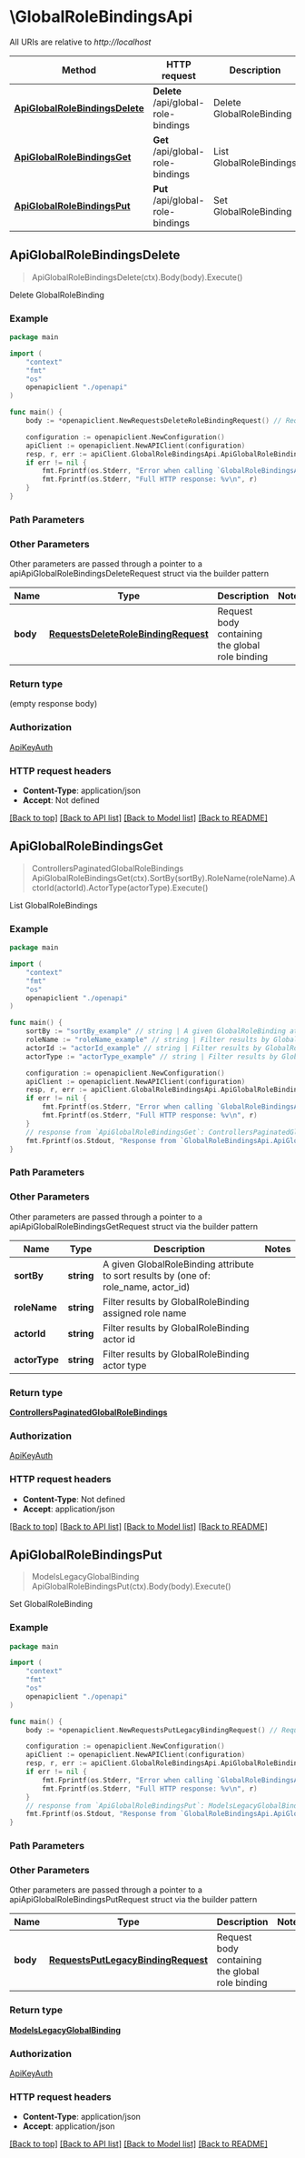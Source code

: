 # \GlobalRoleBindingsApi

All URIs are relative to *http://localhost*

Method | HTTP request | Description
------------- | ------------- | -------------
[**ApiGlobalRoleBindingsDelete**](GlobalRoleBindingsApi.md#ApiGlobalRoleBindingsDelete) | **Delete** /api/global-role-bindings | Delete GlobalRoleBinding
[**ApiGlobalRoleBindingsGet**](GlobalRoleBindingsApi.md#ApiGlobalRoleBindingsGet) | **Get** /api/global-role-bindings | List GlobalRoleBindings
[**ApiGlobalRoleBindingsPut**](GlobalRoleBindingsApi.md#ApiGlobalRoleBindingsPut) | **Put** /api/global-role-bindings | Set GlobalRoleBinding



## ApiGlobalRoleBindingsDelete

> ApiGlobalRoleBindingsDelete(ctx).Body(body).Execute()

Delete GlobalRoleBinding



### Example

```go
package main

import (
    "context"
    "fmt"
    "os"
    openapiclient "./openapi"
)

func main() {
    body := *openapiclient.NewRequestsDeleteRoleBindingRequest() // RequestsDeleteRoleBindingRequest | Request body containing the global role binding

    configuration := openapiclient.NewConfiguration()
    apiClient := openapiclient.NewAPIClient(configuration)
    resp, r, err := apiClient.GlobalRoleBindingsApi.ApiGlobalRoleBindingsDelete(context.Background()).Body(body).Execute()
    if err != nil {
        fmt.Fprintf(os.Stderr, "Error when calling `GlobalRoleBindingsApi.ApiGlobalRoleBindingsDelete``: %v\n", err)
        fmt.Fprintf(os.Stderr, "Full HTTP response: %v\n", r)
    }
}
```

### Path Parameters



### Other Parameters

Other parameters are passed through a pointer to a apiApiGlobalRoleBindingsDeleteRequest struct via the builder pattern


Name | Type | Description  | Notes
------------- | ------------- | ------------- | -------------
 **body** | [**RequestsDeleteRoleBindingRequest**](RequestsDeleteRoleBindingRequest.md) | Request body containing the global role binding | 

### Return type

 (empty response body)

### Authorization

[ApiKeyAuth](../README.md#ApiKeyAuth)

### HTTP request headers

- **Content-Type**: application/json
- **Accept**: Not defined

[[Back to top]](#) [[Back to API list]](../README.md#documentation-for-api-endpoints)
[[Back to Model list]](../README.md#documentation-for-models)
[[Back to README]](../README.md)


## ApiGlobalRoleBindingsGet

> ControllersPaginatedGlobalRoleBindings ApiGlobalRoleBindingsGet(ctx).SortBy(sortBy).RoleName(roleName).ActorId(actorId).ActorType(actorType).Execute()

List GlobalRoleBindings



### Example

```go
package main

import (
    "context"
    "fmt"
    "os"
    openapiclient "./openapi"
)

func main() {
    sortBy := "sortBy_example" // string | A given GlobalRoleBinding attribute to sort results by (one of: role_name, actor_id) (optional)
    roleName := "roleName_example" // string | Filter results by GlobalRoleBinding assigned role name (optional)
    actorId := "actorId_example" // string | Filter results by GlobalRoleBinding actor id (optional)
    actorType := "actorType_example" // string | Filter results by GlobalRoleBinding actor type (optional)

    configuration := openapiclient.NewConfiguration()
    apiClient := openapiclient.NewAPIClient(configuration)
    resp, r, err := apiClient.GlobalRoleBindingsApi.ApiGlobalRoleBindingsGet(context.Background()).SortBy(sortBy).RoleName(roleName).ActorId(actorId).ActorType(actorType).Execute()
    if err != nil {
        fmt.Fprintf(os.Stderr, "Error when calling `GlobalRoleBindingsApi.ApiGlobalRoleBindingsGet``: %v\n", err)
        fmt.Fprintf(os.Stderr, "Full HTTP response: %v\n", r)
    }
    // response from `ApiGlobalRoleBindingsGet`: ControllersPaginatedGlobalRoleBindings
    fmt.Fprintf(os.Stdout, "Response from `GlobalRoleBindingsApi.ApiGlobalRoleBindingsGet`: %v\n", resp)
}
```

### Path Parameters



### Other Parameters

Other parameters are passed through a pointer to a apiApiGlobalRoleBindingsGetRequest struct via the builder pattern


Name | Type | Description  | Notes
------------- | ------------- | ------------- | -------------
 **sortBy** | **string** | A given GlobalRoleBinding attribute to sort results by (one of: role_name, actor_id) | 
 **roleName** | **string** | Filter results by GlobalRoleBinding assigned role name | 
 **actorId** | **string** | Filter results by GlobalRoleBinding actor id | 
 **actorType** | **string** | Filter results by GlobalRoleBinding actor type | 

### Return type

[**ControllersPaginatedGlobalRoleBindings**](ControllersPaginatedGlobalRoleBindings.md)

### Authorization

[ApiKeyAuth](../README.md#ApiKeyAuth)

### HTTP request headers

- **Content-Type**: Not defined
- **Accept**: application/json

[[Back to top]](#) [[Back to API list]](../README.md#documentation-for-api-endpoints)
[[Back to Model list]](../README.md#documentation-for-models)
[[Back to README]](../README.md)


## ApiGlobalRoleBindingsPut

> ModelsLegacyGlobalBinding ApiGlobalRoleBindingsPut(ctx).Body(body).Execute()

Set GlobalRoleBinding



### Example

```go
package main

import (
    "context"
    "fmt"
    "os"
    openapiclient "./openapi"
)

func main() {
    body := *openapiclient.NewRequestsPutLegacyBindingRequest() // RequestsPutLegacyBindingRequest | Request body containing the global role binding

    configuration := openapiclient.NewConfiguration()
    apiClient := openapiclient.NewAPIClient(configuration)
    resp, r, err := apiClient.GlobalRoleBindingsApi.ApiGlobalRoleBindingsPut(context.Background()).Body(body).Execute()
    if err != nil {
        fmt.Fprintf(os.Stderr, "Error when calling `GlobalRoleBindingsApi.ApiGlobalRoleBindingsPut``: %v\n", err)
        fmt.Fprintf(os.Stderr, "Full HTTP response: %v\n", r)
    }
    // response from `ApiGlobalRoleBindingsPut`: ModelsLegacyGlobalBinding
    fmt.Fprintf(os.Stdout, "Response from `GlobalRoleBindingsApi.ApiGlobalRoleBindingsPut`: %v\n", resp)
}
```

### Path Parameters



### Other Parameters

Other parameters are passed through a pointer to a apiApiGlobalRoleBindingsPutRequest struct via the builder pattern


Name | Type | Description  | Notes
------------- | ------------- | ------------- | -------------
 **body** | [**RequestsPutLegacyBindingRequest**](RequestsPutLegacyBindingRequest.md) | Request body containing the global role binding | 

### Return type

[**ModelsLegacyGlobalBinding**](ModelsLegacyGlobalBinding.md)

### Authorization

[ApiKeyAuth](../README.md#ApiKeyAuth)

### HTTP request headers

- **Content-Type**: application/json
- **Accept**: application/json

[[Back to top]](#) [[Back to API list]](../README.md#documentation-for-api-endpoints)
[[Back to Model list]](../README.md#documentation-for-models)
[[Back to README]](../README.md)

